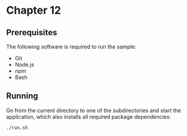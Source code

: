 # Chapter 12

## Prerequisites

The following software is required to run the sample:

- Git
- Node.js
- npm
- Bash

## Running

Go from the current directory to one of the subdirectories and start the application, which also installs all required package dependencies:

```sh
./run.sh
```
